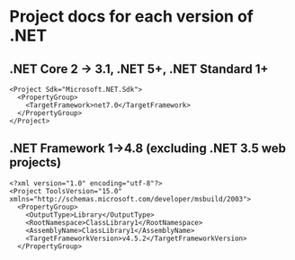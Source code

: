 # Project docs for each version of .NET

## .NET Core 2 -> 3.1, .NET 5+, .NET Standard 1+
``` *.csproj
<Project Sdk="Microsoft.NET.Sdk">
  <PropertyGroup>
    <TargetFramework>net7.0</TargetFramework>
  </PropertyGroup>
</Project>
```

## .NET Framework 1->4.8 (excluding .NET 3.5 web projects)
``` *.csproj
<?xml version="1.0" encoding="utf-8"?>
<Project ToolsVersion="15.0" xmlns="http://schemas.microsoft.com/developer/msbuild/2003">
  <PropertyGroup>
    <OutputType>Library</OutputType>
    <RootNamespace>ClassLibrary1</RootNamespace>
    <AssemblyName>ClassLibrary1</AssemblyName>
    <TargetFrameworkVersion>v4.5.2</TargetFrameworkVersion>
  </PropertyGroup>
```